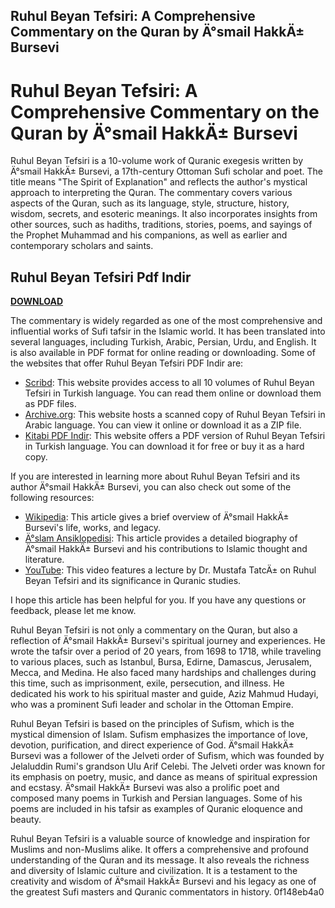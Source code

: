 ## Ruhul Beyan Tefsiri: A Comprehensive Commentary on the Quran by Ä°smail HakkÄ± Bursevi

  
# Ruhul Beyan Tefsiri: A Comprehensive Commentary on the Quran by Ä°smail HakkÄ± Bursevi
 
Ruhul Beyan Tefsiri is a 10-volume work of Quranic exegesis written by Ä°smail HakkÄ± Bursevi, a 17th-century Ottoman Sufi scholar and poet. The title means "The Spirit of Explanation" and reflects the author's mystical approach to interpreting the Quran. The commentary covers various aspects of the Quran, such as its language, style, structure, history, wisdom, secrets, and esoteric meanings. It also incorporates insights from other sources, such as hadiths, traditions, stories, poems, and sayings of the Prophet Muhammad and his companions, as well as earlier and contemporary scholars and saints.
 
## Ruhul Beyan Tefsiri Pdf Indir


[**DOWNLOAD**](https://www.google.com/url?q=https%3A%2F%2Fshoxet.com%2F2tKjfs&sa=D&sntz=1&usg=AOvVaw20q1Z6NMxeK1s00uKkUYq7)

 
The commentary is widely regarded as one of the most comprehensive and influential works of Sufi tafsir in the Islamic world. It has been translated into several languages, including Turkish, Arabic, Persian, Urdu, and English. It is also available in PDF format for online reading or downloading. Some of the websites that offer Ruhul Beyan Tefsiri PDF Indir are:
 
- [Scribd](https://www.scribd.com/document/517830216/Ruhul-Beyan-Tefsiri-BUTUN-KITAPLAR): This website provides access to all 10 volumes of Ruhul Beyan Tefsiri in Turkish language. You can read them online or download them as PDF files.
- [Archive.org](https://archive.org/details/RuhulBeyanTefsiri): This website hosts a scanned copy of Ruhul Beyan Tefsiri in Arabic language. You can view it online or download it as a ZIP file.
- [Kitabi PDF Indir](https://www.kitabipdfindir.com/ruhul-beyan-tefsiri-cilti-10-cilt-takim-ismail-hakki-bursevi-damla-yayinevi-kitabi-pdf-indir.html): This website offers a PDF version of Ruhul Beyan Tefsiri in Turkish language. You can download it for free or buy it as a hard copy.

If you are interested in learning more about Ruhul Beyan Tefsiri and its author Ä°smail HakkÄ± Bursevi, you can also check out some of the following resources:

- [Wikipedia](https://en.wikipedia.org/wiki/Ismail_Hakki_Bursevi): This article gives a brief overview of Ä°smail HakkÄ± Bursevi's life, works, and legacy.
- [Ä°slam Ansiklopedisi](https://www.islamansiklopedisi.org.tr/ismail-hakki-bursevi): This article provides a detailed biography of Ä°smail HakkÄ± Bursevi and his contributions to Islamic thought and literature.
- [YouTube](https://www.youtube.com/watch?v=4qX0zZ6w7gE): This video features a lecture by Dr. Mustafa TatcÄ± on Ruhul Beyan Tefsiri and its significance in Quranic studies.

I hope this article has been helpful for you. If you have any questions or feedback, please let me know.
  
Ruhul Beyan Tefsiri is not only a commentary on the Quran, but also a reflection of Ä°smail HakkÄ± Bursevi's spiritual journey and experiences. He wrote the tafsir over a period of 20 years, from 1698 to 1718, while traveling to various places, such as Istanbul, Bursa, Edirne, Damascus, Jerusalem, Mecca, and Medina. He also faced many hardships and challenges during this time, such as imprisonment, exile, persecution, and illness. He dedicated his work to his spiritual master and guide, Aziz Mahmud Hudayi, who was a prominent Sufi leader and scholar in the Ottoman Empire.
 
Ruhul Beyan Tefsiri is based on the principles of Sufism, which is the mystical dimension of Islam. Sufism emphasizes the importance of love, devotion, purification, and direct experience of God. Ä°smail HakkÄ± Bursevi was a follower of the Jelveti order of Sufism, which was founded by Jelaluddin Rumi's grandson Ulu Arif Celebi. The Jelveti order was known for its emphasis on poetry, music, and dance as means of spiritual expression and ecstasy. Ä°smail HakkÄ± Bursevi was also a prolific poet and composed many poems in Turkish and Persian languages. Some of his poems are included in his tafsir as examples of Quranic eloquence and beauty.
 
Ruhul Beyan Tefsiri is a valuable source of knowledge and inspiration for Muslims and non-Muslims alike. It offers a comprehensive and profound understanding of the Quran and its message. It also reveals the richness and diversity of Islamic culture and civilization. It is a testament to the creativity and wisdom of Ä°smail HakkÄ± Bursevi and his legacy as one of the greatest Sufi masters and Quranic commentators in history.
 0f148eb4a0
